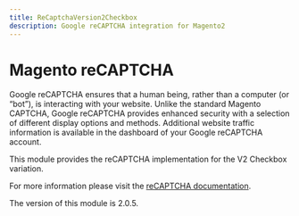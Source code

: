 ```yaml
---
title: ReCaptchaVersion2Checkbox
description: Google reCAPTCHA integration for Magento2
---
```


# Magento reCAPTCHA

Google reCAPTCHA ensures that a human being, rather than a computer (or “bot”), is interacting with your website. Unlike the standard Magento CAPTCHA, Google reCAPTCHA provides enhanced security with a selection of different display options and methods. Additional website traffic information is available in the dashboard of your Google reCAPTCHA account.

This module provides the reCAPTCHA implementation for the V2 Checkbox variation.

For more information please visit the [reCAPTCHA documentation](https://experienceleague.adobe.com/en/docs/commerce-admin/systems/security/captcha/security-google-recaptcha).

<InlineAlert slots="text" />
The version of this module is 2.0.5.
